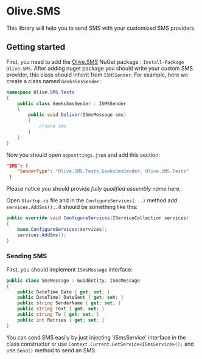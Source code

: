 # Olive.SMS

This library will help you to send SMS with your customized SMS providers.

## Getting started

First, you need to add the [Olive.SMS](https://www.nuget.org/packages/Olive.SMS/) NuGet package : `Install-Package Olive.SMS`.
After adding nuget package you should write your custom SMS provider, this class should inherit from `ISMSSender`. 
For example, here we create a class named `GeeksSmsSender`:
```csharp
namespace Olive.SMS.Tests
{
    public class GeeksSmsSender : ISMSSender
    {
        public void Deliver(ISmsMessage sms)
        {
            //send sms
        }
    }
}
```
Now you should open `appsettings.json` and add this section:
```json
"SMS": {
    "SenderType": "Olive.SMS.Tests.GeeksSmsSender, Olive.SMS.Tests"
 }
```
Please notice you should provide *fully qualified assembly name* here.

Open `Startup.cs` file and in the `ConfigureServices(...)` method add `services.AddSms();`. it should be something like this:
```csharp
public override void ConfigureServices(IServiceCollection services)
{
    base.ConfigureServices(services);
    services.AddSms();
}
```

### Sending SMS 

First, you should implement `ISmsMessage` interface:

```csharp
public class SmsMessage : GuidEntity, ISmsMessage
{
    public DateTime Date { get; set; }
    public DateTime? DateSent { get; set; }
    public string SenderName { get; set; }
    public string Text { get; set; }
    public string To { get; set; }
    public int Retries { get; set; }      
}
```

You can send SMS easily by just injecting 'ISmsService' interface in the class constructor or use `Context.Current.GetService<ISmsService>();` and use `Send()` method to send an SMS.